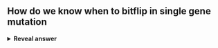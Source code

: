 ## How do we know when to bitflip in single gene mutation
<details>
<summary><b>Reveal answer</b></summary>
We have a mutation rate (probability)
</details>
